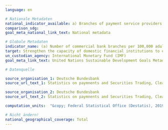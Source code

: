 ```yaml
---
language: en

# Nationale Metadaten
national_indicator_available: a) Branches of payment service providers <br> b) ATMs of national payment service providers
comparison_sdg:
goal_meta_national_link_text: National metadata

# Globale Metadaten
indicator_name: (a) Number of commercial bank branches per 100,000 adults and (b) number of automated teller machines (ATMs) per 100,000 adults
target: Strengthen the capacity of domestic financial institutions to encourage and expand access to banking, insurance and financial services for all
un_custodian_agency: International Monetary Fund (IMF)
goal_meta_link_text: United Nations Sustainable Development Goals Metadata

# Datenquelle

source_organisation_1: Deutsche Bundesbank
source_url_text_1: Statistics on paymnents and Securities Trading, Clearing and Settlement in Germany 2007 to 2013 – Institutions offering payment services to non-MFIs - Table 4 – 2007 – 2013

source_organisation_2: Deutsche Bundesbank
source_url_text_2: Statistics on paymnents and Securities Trading, Clearing and Settlement in Germany 2013 to 2017 – Institutions offering payment services to non-MFIs:

computation_units:  "&copy; Federal Statistical Office (Destatis), 2019"

# Nicht ändern!
national_geographical_coverage: Total
---
```

